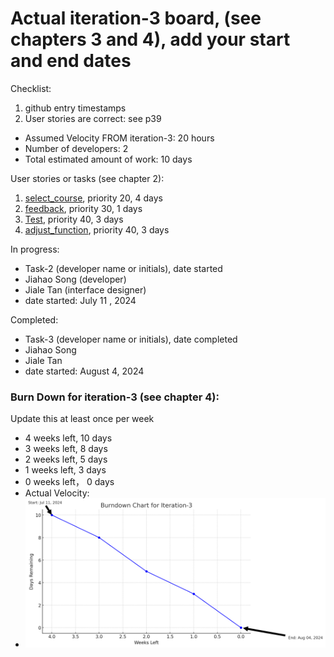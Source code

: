 # Actual iteration-3 board, (see chapters 3 and 4), add your start and end dates

Checklist:
1. github entry timestamps
2. User stories are correct: see p39

* Assumed Velocity FROM iteration-3: 20 hours
* Number of developers: 2
* Total estimated amount of work: 10 days

User stories or tasks (see chapter 2):
1. [select_course](../user_stories/select_course.md), priority 20, 4 days
2. [feedback](../user_stories/feedback.md), priority 30, 1 days
3. [Test](../user_stories/compete_tests.md), priority 40, 3 days
4. [adjust_function](../user_stories/adjust_function.md), priority 40, 3 days

In progress:
* Task-2 (developer name or initials), date started
* Jiahao Song (developer)
* Jiale Tan (interface designer)
* date started: July 11 , 2024

Completed:
* Task-3 (developer name or initials), date completed
* Jiahao Song
* Jiale Tan
* date started: August 4, 2024

### Burn Down for iteration-3 (see chapter 4):
Update this at least once per week
* 4 weeks left, 10 days
* 3 weeks left, 8 days
* 2 weeks left, 5 days
* 1 weeks left, 3 days
* 0 weeks left， 0 days
* Actual Velocity:
* ![img_5.png](img_5.png)